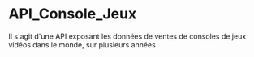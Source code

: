 # API_Console_Jeux
Il s'agit d'une API exposant les données de ventes de consoles de jeux vidéos dans le monde, sur plusieurs années 
